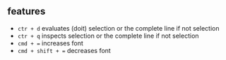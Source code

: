 ## features

- `ctr + d` evaluates (doit) selection or the complete line if not selection
- `ctr + q` inspects selection or the complete line if not selection
- `cmd + =` increases font
- `cmd + shift + =` decreases font

